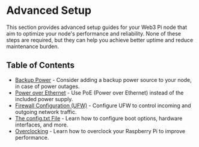 # Advanced Setup

This section provides advanced setup guides for your Web3 Pi node that aim to optimize your node's performance and reliability. None of these steps are required, but they can help you achieve better uptime and reduce maintenance burden.

## Table of Contents

- [Backup Power](ups.md) - Consider adding a backup power source to your node, in case of power outages.
- [Power over Ethernet](poe.md) - Use PoE (Power over Ethernet) instead of the included power supply.
- [Firewall Configuration (UFW)](ufw.md) - Configure UFW to control incoming and outgoing network traffic.
- [The config.txt File](config.md) - Learn how to configure boot options, hardware interfaces, and more.
- [Overclocking](OC.md) - Learn how to overclock your Raspberry Pi to improve performance.
